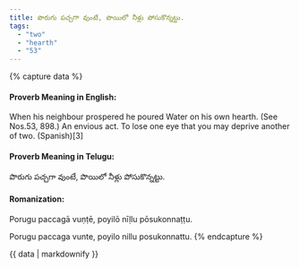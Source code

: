 ```yaml
---
title: పొరుగు పచ్చగా వుంటే, పొయిలో నీళ్లు పోసుకొన్నట్టు.
tags:
  - "two"
  - "hearth"
  - "53"
---
```


{% capture data %}
#### Proverb Meaning in English:
When his neighbour prospered he poured Water on his own hearth.
(See Nos.53, 898.)
An envious act.
To lose one eye that you may deprive another of two. (Spanish)[3]

#### Proverb Meaning in Telugu:
పొరుగు పచ్చగా వుంటే, పొయిలో నీళ్లు పోసుకొన్నట్టు.

#### Romanization:
Porugu paccagā vuṇṭē, poyilō nīḷlu pōsukonnaṭṭu.

Porugu paccaga vunte, poyilo nillu posukonnattu.
{% endcapture %}

{{ data | markdownify }}

